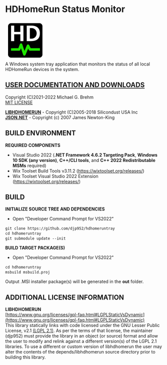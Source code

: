 # HDHomeRun Status Monitor  

![logo](assets/appmarkdown.png)   
A Windows system tray application that monitors the status of all local HDHomeRun devices in the system.   
   
## [__USER DOCUMENTATION AND DOWNLOADS__](https://github.com/djp952/hdhomeruntray/wiki)   
   
Copyright (C)2021-2022 Michael G. Brehm    
[MIT LICENSE](https://opensource.org/licenses/MIT)   
   
[__LIBHDHOMERUN__](https://github.com/Silicondust/libhdhomerun) - Copyright (C)2005-2018 Silicondust USA Inc   
[__JSON.NET__](https://www.newtonsoft.com/json) - Copyright (c) 2007 James Newton-King   
   
## BUILD ENVIRONMENT
**REQUIRED COMPONENTS**   
* Visual Studio 2022 (__.NET Framework 4.6.2 Targeting Pack__, __Windows 10 SDK (any version)__, __C++/CLI tools__, and __C++ 2022 Redistributable MSMs__ required)   
* Wix Toolset Build Tools v3.11.2 (https://wixtoolset.org/releases/)   
* Wix Toolset Visual Studio 2022 Extension (https://wixtoolset.org/releases/)   
   
## BUILD
**INITIALIZE SOURCE TREE AND DEPENDENCIES**
* Open "Developer Command Prompt for VS2022"   
```
git clone https://github.com/djp952/hdhomeruntray
cd hdhomeruntray
git submodule update --init
```
   
**BUILD TARGET PACKAGE(S)**   
* Open "Developer Command Prompt for VS2022"   
```
cd hdhomeruntray
msbuild msbuild.proj
```
   
Output .MSI installer package(s) will be generated in the __out__ folder.   
   
## ADDITIONAL LICENSE INFORMATION
   
**LIBHDHOMERUN**   
[https://www.gnu.org/licenses/gpl-faq.html#LGPLStaticVsDynamic](https://www.gnu.org/licenses/gpl-faq.html#LGPLStaticVsDynamic)   
This library statically links with code licensed under the GNU Lesser Public License, v2.1 [(LGPL 2.1)](https://www.gnu.org/licenses/old-licenses/lgpl-2.1.en.html).  As per the terms of that license, the maintainer (djp952) must provide the library in an object (or source) format and allow the user to modify and relink against a different version(s) of the LGPL 2.1 libraries.  To use a different or custom version of libhdhomerun the user may alter the contents of the depends/libhdhomerun source directory prior to building this library.   
